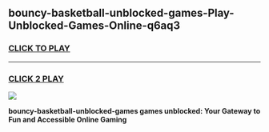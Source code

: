
## bouncy-basketball-unblocked-games-Play-Unblocked-Games-Online-q6aq3
<h3>
<a href="https://premium76.site?title=bouncy-basketball-unblocked-games&ref=24A">CLICK TO PLAY</a></h3>
<hr>

<h3>
<a href="https://premium76.site?title=bouncy-basketball-unblocked-games&ref=24A">CLICK 2 PLAY</a>
  
</h3>

<a href="https://premium76.site?title=bouncy-basketball-unblocked-games&ref=24A"><img src="https://clearcache.store/games.png"></a>


**bouncy-basketball-unblocked-games games unblocked: Your Gateway to Fun and Accessible Online Gaming**

